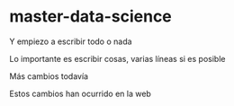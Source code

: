 # master-data-science

Y empiezo a escribir todo o nada

Lo importante es escribir cosas, varias líneas si es posible

Más cambios todavía

Estos cambios han ocurrido en la web
